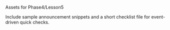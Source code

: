 Assets for Phase4/Lesson5

Include sample announcement snippets and a short checklist file for event-driven quick checks.

